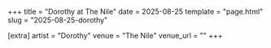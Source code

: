 +++
title = "Dorothy at The Nile"
date = 2025-08-25
template = "page.html"
slug = "2025-08-25-dorothy"

[extra]
artist = "Dorothy"
venue = "The Nile"
venue_url = ""
+++
